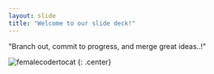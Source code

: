 ```yaml
---
layout: slide
title: "Welcome to our slide deck!"
---
```


"Branch out, commit to progress, and merge great ideas..!"

![femalecodertocat](https://octodex.github.com/images/femalecodertocat.png)
{: .center}
